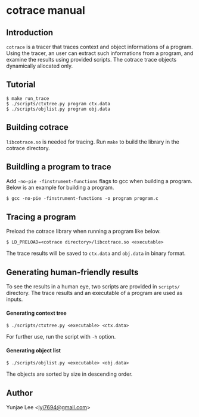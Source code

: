 # cotrace manual

## Introduction
`cotrace` is a tracer that traces context and object informations of a program. Using the tracer, an user can extract such informations from a program, and examine the results using provided scripts. The cotrace trace objects dynamically allocated only.


## Tutorial
```
$ make run_trace
$ ./scripts/ctxtree.py program ctx.data 
$ ./scripts/objlist.py program obj.data
```

## Building cotrace
`libcotrace.so` is needed for tracing. Run `make` to build the library in the cotrace directory.


## Buildling a program to trace
Add `-no-pie -finstrument-functions` flags to gcc when building a program.
Below is an example for building a program.
```
$ gcc -no-pie -finstrument-functions -o program program.c
```


## Tracing a program
Preload the cotrace library when running a program like below.
```
$ LD_PRELOAD=<cotrace directory>/libcotrace.so <executable>
```
The trace results will be saved to `ctx.data` and `obj.data` in binary format.


## Generating human-friendly results
To see the results in a human eye, two scripts are provided in `scripts/` directory.
The trace results and an executable of a program are used as inputs.

#### Generating context tree
```
$ ./scripts/ctxtree.py <executable> <ctx.data>
```
For further use, run the script with `-h` option.

#### Generating object list
```
$ ./scripts/objlist.py <executable> <obj.data>
```
The objects are sorted by size in descending order.


## Author
Yunjae Lee \<lyj7694@gmail.com\>
